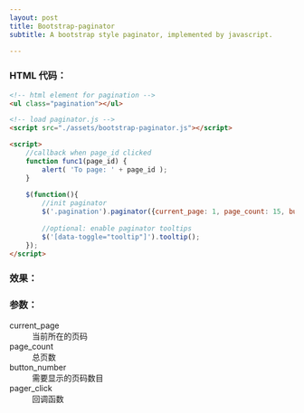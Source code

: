 ```yaml
---
layout: post
title: Bootstrap-paginator
subtitle: A bootstrap style paginator, implemented by javascript.

---
```



### HTML 代码：

```html
<!-- html element for pagination -->
<ul class="pagination"></ul>

<!-- load paginator.js -->
<script src="./assets/bootstrap-paginator.js"></script>

<script>
    //callback when page_id clicked
    function func1(page_id) {
        alert( 'To page: ' + page_id );
    }
  
    $(function(){
        //init paginator
        $('.pagination').paginator({current_page: 1, page_count: 15, button_number:5, pager_click: func1 });
        
        //optional: enable paginator tooltips
        $('[data-toggle="tooltip"]').tooltip();
    });
</script>
```

### 效果：

<ul class="pagination"></ul>



### 参数：

<dl class="dl-horizontal">
    <dt>current_page</dt>
    <dd>当前所在的页码</dd>
    <dt>page_count</dt>
    <dd>总页数</dd>
    <dt>button_number</dt>
    <dd>需要显示的页码数目</dd>
    <dt>pager_click</dt>
    <dd>回调函数</dd>
</dl>

<script>
  function func1(page_id) {
    alert( 'To page: ' + page_id );
  }
  
  $(function(){
    $('.pagination').paginator({current_page: 1, page_count: 15, button_number:5, pager_click: func1 });
    
    $('[data-toggle="tooltip"]').tooltip();
  });
</script>
